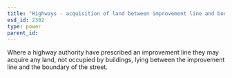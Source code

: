 ```yaml
---
title: "Highways - acquisition of land between improvement line and boundary of street"
esd_id: 2302
type: power
parent_id:  
---
```


Where a highway authority have prescribed an improvement line they may acquire any land, not occupied by buildings, lying between the improvement line and the boundary of the street.

